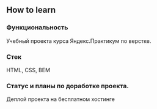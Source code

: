 ## How to learn

### Функциональность

Учебный проекта курса Яндекс.Практикум по верстке.

### Стек

HTML, CSS, BEM

### Статус и планы по доработке проекта.

Деплой проекта на бесплатном хостинге
